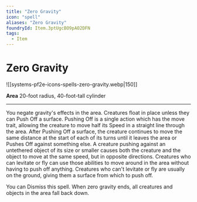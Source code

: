 ```yaml
---
title: "Zero Gravity"
icon: "spell"
aliases: "Zero Gravity"
foundryId: Item.3ptUgcBO9pAO2DFN
tags:
  - Item
---
```


# Zero Gravity
![[systems-pf2e-icons-spells-zero-gravity.webp|150]]

**Area** 20-foot radius, 40-foot-tall cylinder

* * *

You negate gravity's effects in the area. Creatures float in place unless they can Push Off a surface. Pushing Off is a single action which has the move trait, allowing the creature to move half its Speed in a straight line through the area. After Pushing Off a surface, the creature continues to move the same distance at the start of each of its turns until it leaves the area or Pushes Off against something else. A creature pushing against an untethered object of its size or smaller causes both the creature and the object to move at the same speed, but in opposite directions. Creatures who can levitate or fly can use those abilities to move around in the area without having to push off anything. Creatures who can't levitate or fly are usually on the ground, giving them a surface from which to push off.

You can Dismiss this spell. When zero gravity ends, all creatures and objects in the area fall back down.
